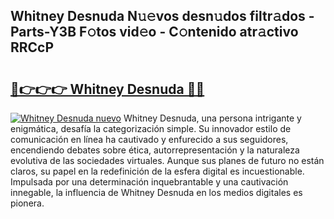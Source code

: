 ## Whitney Desnuda N𝚞𝚎vos desn𝚞dos filtr𝚊dos - Parts-Y3B F𝚘tos vid𝚎o - C𝚘ntenido atr𝚊ctivo RRCcP

# <h2><a href="http://mbci2q.tromn.icu/?c=Whitney+Desnuda">🔗👉👉👉 Whitney Desnuda 🔗🔗</a></h2>

[![Whitney Desnuda nuevo](https://i.imgur.com/pEAQMta.gif)](http://mbci2q.tromn.icu/?c=Whitney+Desnuda)
Whitney Desnuda, una persona intrigante y enigmática, desafía la categorización simple. Su innovador estilo de comunicación en línea ha cautivado y enfurecido a sus seguidores, encendiendo debates sobre ética, autorrepresentación y la naturaleza evolutiva de las sociedades virtuales. Aunque sus planes de futuro no están claros, su papel en la redefinición de la esfera digital es incuestionable. Impulsada por una determinación inquebrantable y una cautivación innegable, la influencia de Whitney Desnuda en los medios digitales es pionera.
